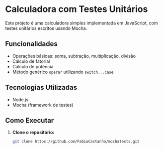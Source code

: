 # Calculadora com Testes Unitários

Este projeto é uma calculadora simples implementada em JavaScript, com testes unitários escritos usando Mocha.

## Funcionalidades

- Operações básicas: soma, subtração, multiplicação, divisão
- Cálculo de fatorial
- Cálculo de potência
- Método genérico `operar` utilizando `switch...case`

## Tecnologias Utilizadas

- Node.js
- Mocha (framework de testes)

## Como Executar

1. **Clone o repositório:**

   ```bash
   git clone https://github.com/FabioCastanho/mochatests.git